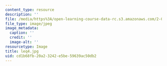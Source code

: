 ```yaml
---
content_type: resource
description: ''
file: /media/https%3A/open-learning-course-data-rc.s3.amazonaws.com/2-003-modeling-dynamics-and-control-i-spring-2005/cd1b68fb20a23242e5be59639ac50db2_leq4.jpg
file_type: image/jpeg
image_metadata:
  caption: ''
  credit: ''
  image-alt: ''
resourcetype: Image
title: leq4.jpg
uid: cd1b68fb-20a2-3242-e5be-59639ac50db2
---
```

